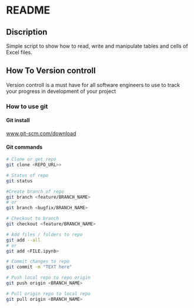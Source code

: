 # README
## Discription
Simple script to show how to read, write and manipulate tables and cells of Excel files.

## How To Version controll

Version controll is a must have for all software engineers to use to track your progress in development of your project

### How to use git

#### Git install

www.git-scm.com/download

#### Git commands

```bash
# Clone or get repo
git clone <REPO_URL>>

# Status of repo
git status

#Create branch of repo
git branch <feature/BRANCH_NAME>
# or
git branch <bugfix/BRANCH_NAME>

# Checkout to branch
git checkout <feature/BRANCH_NAME>

# Add files / folders to repo
git add --all 
# or
git add <FILE.ipynb>

# Commit changes to repo
git commit -m "TEXT here"

# Push local repo to repo origin 
git push origin <BRANCH_NAME>

# Pull origin repo to local repo
git pull origin <BRANCH_NAME>